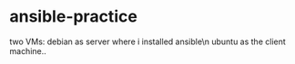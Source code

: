 # ansible-practice

two VMs:
debian as server where i installed ansible\n
ubuntu as the client machine..
